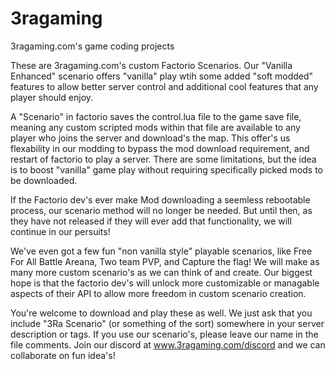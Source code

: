 # 3ragaming
3ragaming.com's game coding projects

These are 3ragaming.com's custom Factorio Scenarios. Our "Vanilla Enhanced" scenario offers "vanilla" play wtih some added "soft modded" features to allow better server control and additional cool features that any player should enjoy.

A "Scenario" in factorio saves the control.lua file to the game save file, meaning any custom scripted mods within that file are available to any player who joins the server and download's the map. This offer's us flexability in our modding to bypass the mod download requirement, and restart of factorio to play a server. There are some limitations, but the idea is to boost "vanilla" game play without requiring specifically picked mods to be downloaded.

If the Factorio dev's ever make Mod downloading a seemless rebootable process, our scenario method will no longer be needed. But until then, as they have not released if they will ever add that functionality, we will continue in our persuits!

We've even got a few fun "non vanilla style" playable scenarios, like Free For All Battle Areana, Two team PVP, and Capture the flag! We will make as many more custom scenario's as we can think of and create. Our biggest hope is that the factorio dev's will unlock more customizable or managable aspects of their API to allow more freedom in custom scenario creation. 

You're welcome to download and play these as well. We just ask that you include "3Ra Scenario" (or something of the sort) somewhere in your server description or tags. If you use our scenario's, please leave our name in the file comments. Join our discord at www.3ragaming.com/discord and we can collaborate on fun idea's!
